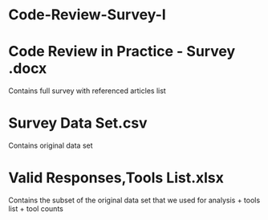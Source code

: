 # Code-Review-Survey-I

# Code Review in Practice - Survey .docx 
Contains full survey with referenced articles list

# Survey Data Set.csv	
Contains original data set

# Valid Responses,Tools List.xlsx
Contains the subset of the original data set that we used for analysis + tools list + tool counts
